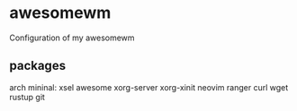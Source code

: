 # awesomewm
Configuration of my awesomewm
## packages
arch mininal: xsel awesome xorg-server xorg-xinit neovim ranger curl wget rustup git
